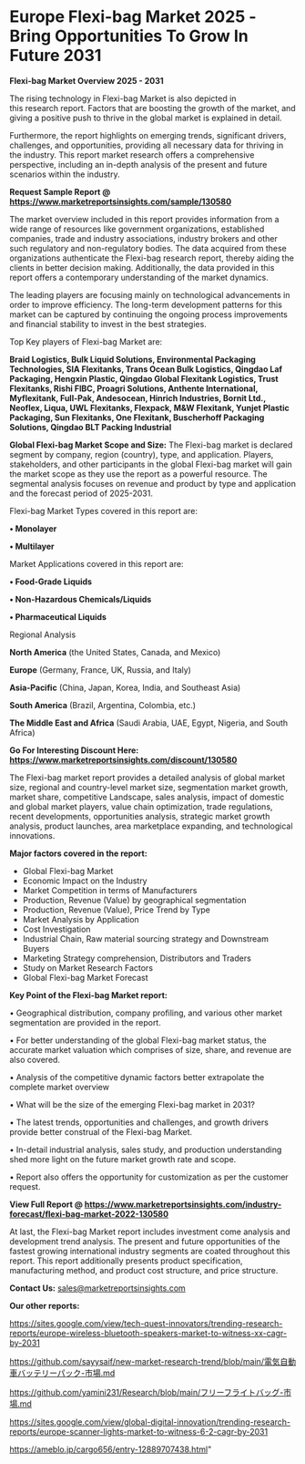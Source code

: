 # Europe Flexi-bag Market 2025 -Bring Opportunities To Grow In Future 2031

<Strong> Flexi-bag Market Overview 2025 - 2031</strong>

The rising technology in Flexi-bag Market is also depicted in this research report. Factors that are boosting the growth of the market, and giving a positive push to thrive in the global market is explained in detail.

Furthermore, the report highlights on emerging trends, significant drivers, challenges, and opportunities, providing all necessary data for thriving in the industry. This report market research offers a comprehensive perspective, including an in-depth analysis of the present and future scenarios within the industry.

<strong>Request Sample Report @ <a href=https://www.marketreportsinsights.com/sample/130580>https://www.marketreportsinsights.com/sample/130580</a></strong>

The market overview included in this report provides information from a wide range of resources like government organizations, established companies, trade and industry associations, industry brokers and other such regulatory and non-regulatory bodies. The data acquired from these organizations authenticate the Flexi-bag research report, thereby aiding the clients in better decision making. Additionally, the data provided in this report offers a contemporary understanding of the market dynamics.

The leading players are focusing mainly on technological advancements in order to improve efficiency. The long-term development patterns for this market can be captured by continuing the ongoing process improvements and financial stability to invest in the best strategies.

Top Key players of Flexi-bag Market are:

<strong>Braid Logistics, Bulk Liquid Solutions, Environmental Packaging Technologies, SIA Flexitanks, Trans Ocean Bulk Logistics, Qingdao Laf Packaging, Hengxin Plastic, Qingdao Global Flexitank Logistics, Trust Flexitanks, Rishi FIBC, Proagri Solutions, Anthente International, Myflexitank, Full-Pak, Andesocean, Hinrich Industries, Bornit Ltd., Neoflex, Liqua, UWL Flexitanks, Flexpack, M&W Flexitank, Yunjet Plastic Packaging, Sun Flexitanks, One Flexitank, Buscherhoff Packaging Solutions, Qingdao BLT Packing Industrial</strong>

<strong><b>Global Flexi-bag Market Scope and Size:</b></strong>
The Flexi-bag market is declared segment by company, region (country), type, and application. Players, stakeholders, and other participants in the global Flexi-bag market will gain the market scope as they use the report as a powerful resource. The segmental analysis focuses on revenue and product by type and application and the forecast period of 2025-2031.

Flexi-bag Market Types covered in this report are:

<strong>• Monolayer

• Multilayer</strong>

Market Applications covered in this report are:

<strong>• Food-Grade Liquids

• Non-Hazardous Chemicals/Liquids

• Pharmaceutical Liquids</strong> 

Regional Analysis

<strong>North America</strong> (the United States, Canada, and Mexico)

<strong>Europe</strong> (Germany, France, UK, Russia, and Italy)

<strong>Asia-Pacific</strong> (China, Japan, Korea, India, and Southeast Asia)

<strong>South America</strong> (Brazil, Argentina, Colombia, etc.)

<strong>The Middle East and Africa</strong> (Saudi Arabia, UAE, Egypt, Nigeria, and South Africa)

<strong>Go For Interesting Discount Here: <a href=https://www.marketreportsinsights.com/discount/130580>https://www.marketreportsinsights.com/discount/130580</a></strong>

The Flexi-bag market report provides a detailed analysis of global market size, regional and country-level market size, segmentation market growth, market share, competitive Landscape, sales analysis, impact of domestic and global market players, value chain optimization, trade regulations, recent developments, opportunities analysis, strategic market growth analysis, product launches, area marketplace expanding, and technological innovations.

<strong><b>Major factors covered in the report:</b></strong>
<ul>
  <li>Global Flexi-bag Market </li>
  <li>Economic Impact on the Industry</li>
  <li>Market Competition in terms of Manufacturers</li>
  <li>Production, Revenue (Value) by geographical segmentation</li>
  <li>Production, Revenue (Value), Price Trend by Type</li>
  <li>Market Analysis by Application</li>
  <li>Cost Investigation</li>
  <li>Industrial Chain, Raw material sourcing strategy and Downstream Buyers</li>
  <li>Marketing Strategy comprehension, Distributors and Traders</li>
  <li>Study on Market Research Factors</li>
  <li>Global Flexi-bag Market Forecast</li>
</ul>

<strong><b>Key Point of the Flexi-bag Market report:</b></strong>

• Geographical distribution, company profiling, and various other market segmentation are provided in the report.

• For better understanding of the global Flexi-bag market status, the accurate market valuation which comprises of size, share, and revenue are also covered.

• Analysis of the competitive dynamic factors better extrapolate the complete market overview

• What will be the size of the emerging Flexi-bag market in 2031?

• The latest trends, opportunities and challenges, and growth drivers provide better construal of the Flexi-bag Market.

• In-detail industrial analysis, sales study, and production understanding shed more light on the future market growth rate and scope.

• Report also offers the opportunity for customization as per the customer request.

<strong><b>View Full Report @ <a href=https://www.marketreportsinsights.com/industry-forecast/flexi-bag-market-2022-130580>https://www.marketreportsinsights.com/industry-forecast/flexi-bag-market-2022-130580</a></b></strong>


At last, the Flexi-bag Market report includes investment come analysis and development trend analysis. The present and future opportunities of the fastest growing international industry segments are coated throughout this report. This report additionally presents product specification, manufacturing method, and product cost structure, and price structure.

<strong>Contact Us:</strong>
sales@marketreportsinsights.com

<strong>Our other reports:</strong>

<a href=https://sites.google.com/view/tech-quest-innovators/trending-research-reports/europe-wireless-bluetooth-speakers-market-to-witness-xx-cagr-by-2031>https://sites.google.com/view/tech-quest-innovators/trending-research-reports/europe-wireless-bluetooth-speakers-market-to-witness-xx-cagr-by-2031</a>

<a href=https://github.com/sayysaif/new-market-research-trend/blob/main/電気自動車バッテリーパック-市場.md>https://github.com/sayysaif/new-market-research-trend/blob/main/電気自動車バッテリーパック-市場.md</a>

<a href=https://github.com/yamini231/Research/blob/main/フリーフライトバッグ-市場.md>https://github.com/yamini231/Research/blob/main/フリーフライトバッグ-市場.md</a>

<a href=https://sites.google.com/view/global-digital-innovation/trending-research-reports/europe-scanner-lights-market-to-witness-6-2-cagr-by-2031>https://sites.google.com/view/global-digital-innovation/trending-research-reports/europe-scanner-lights-market-to-witness-6-2-cagr-by-2031</a>

<a href=https://ameblo.jp/cargo656/entry-12889707438.html>https://ameblo.jp/cargo656/entry-12889707438.html</a>"
